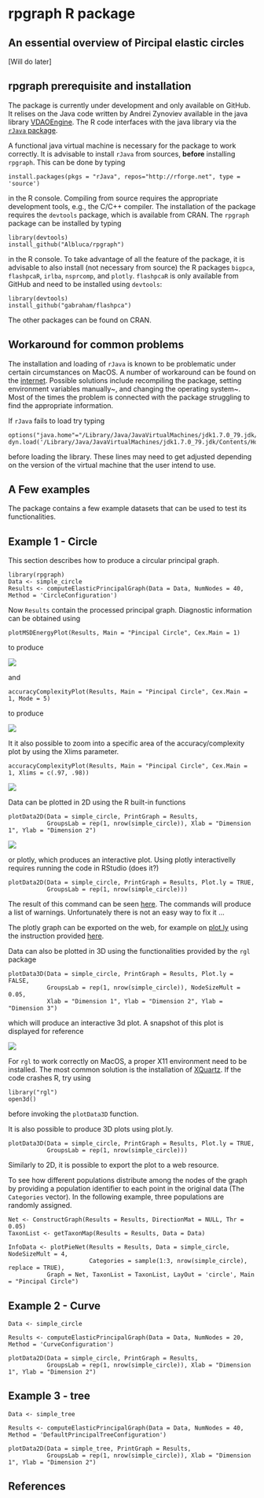 # rpgraph R package

## An essential overview of Pircipal elastic circles

[Will do later]

## rpgraph prerequisite and installation

The package is currently under development and only available on GitHub. It relises on the Java code written by Andrei Zynoviev available in the java library [VDAOEngine](https://github.com/auranic/VDAOEngine). The R code interfaces with the java library via the [`rJava` package](https://www.rforge.net/rJava/). 

A functional java virtual machine is necessary for the package to work correctly. It is advisable to install `rJava` from sources, **before** installing `rpgraph`. This can be done by typing

```{r, eval=FALSE}
install.packages(pkgs = "rJava", repos="http://rforge.net", type = 'source')
```

in the R console. Compiling from source requires the appropriate development tools, e.g., the C/C++ compiler. The installation of the package requires the `devtools` package, which is available from CRAN. The `rpgraph` package can be installed by typing

```{r, eval=FALSE}
library(devtools)
install_github("Albluca/rpgraph")
```

in the R console. To take advantage of all the feature of the package, it is advisable to also install (not necessary from source) the R packages `bigpca`, `flashpcaR`, `irlba`, `nsprcomp`, and `plotly`. `flashpcaR` is only available from GitHub and need to be installed using `devtools`:

```{r, eval=FALSE}
library(devtools)
install_github("gabraham/flashpca")
```

The other packages can be found on CRAN.

## Workaround for common problems

The installation and loading of `rJava` is known to be problematic under certain circumstances on MacOS. A number of workaround can be found on the [internet](http://conjugateprior.org/2014/12/r-java8-osx/). Possible solutions include recompiling the package, setting environment variables manually~, and changing the operating system~. Most of the times the problem is connected with the package struggling to find the appropriate information.

If `rJava` fails to load try typing

```{r, eval=FALSE}
options("java.home"="/Library/Java/JavaVirtualMachines/jdk1.7.0_79.jdk/Contents/Home/jre")
dyn.load('/Library/Java/JavaVirtualMachines/jdk1.7.0_79.jdk/Contents/Home/jre/lib/server/libjvm.dylib')
```

before loading the library. These lines may need to get adjusted depending on the version of the virtual machine that the user intend to use.

## A Few examples

The package contains a few example datasets that can be used to test its functionalities.

## Example 1 - Circle

This section describes how to produce a circular principal graph.

```{r}
library(rpgraph)
Data <- simple_circle
Results <- computeElasticPrincipalGraph(Data = Data, NumNodes = 40, Method = 'CircleConfiguration')
```

Now `Results` contain the processed principal graph. Diagnostic information can be obtained using

```{r, fig.height=5, fig.width=5}
plotMSDEnergyPlot(Results, Main = "Pincipal Circle", Cex.Main = 1)
```

to produce

![](images/circle/MSDCirc.png)

and

```{r, fig.height=5, fig.width=5}
accuracyComplexityPlot(Results, Main = "Pincipal Circle", Cex.Main = 1, Mode = 5)
```

to produce

![](images/circle/AccCompCirc.png)


It it also possible to zoom into a specific area of the accuracy/complexity plot by using the Xlims parameter.

```{r, fig.height=5, fig.width=5}
accuracyComplexityPlot(Results, Main = "Pincipal Circle", Cex.Main = 1, Xlims = c(.97, .98))
```

![](images/circle/AccCompCirc1.png)

Data can be plotted in 2D using the R built-in functions

```{r, fig.height=5, fig.width=5}
plotData2D(Data = simple_circle, PrintGraph = Results,
           GroupsLab = rep(1, nrow(simple_circle)), Xlab = "Dimension 1", Ylab = "Dimension 2")
```

![](images/circle/Plot2D.png)

or plotly, which produces an interactive plot. Using plotly interactivelly requires running the code in RStudio (does it?)

```{r, fig.height=5, fig.width=5}
plotData2D(Data = simple_circle, PrintGraph = Results, Plot.ly = TRUE,
           GroupsLab = rep(1, nrow(simple_circle)))
```

The result of this command can be seen [here](https://plot.ly/~Alblucac/9/dimension-2-vs-dimension-1/). The commands will produce a list of warnings. Unfortunately there is not an easy way to fix it ...

The plotly graph can be exported on the web, for example on [plot.ly](http://plot.ly) using the instruction provided [here](http://plot.ly/r/getting-started/).


Data can also be plotted in 3D using the functionalities provided by the `rgl` package


```{r, fig.height=5, fig.width=5, eval=FALSE}
plotData3D(Data = simple_circle, PrintGraph = Results, Plot.ly = FALSE,
           GroupsLab = rep(1, nrow(simple_circle)), NodeSizeMult = 0.05,
           Xlab = "Dimension 1", Ylab = "Dimension 2", Ylab = "Dimension 3")
```

which will produce an interactive 3d plot. A snapshot of this plot is displayed for reference

![](images/circle/Plot3D.png)

For `rgl` to work correctly on MacOS, a proper X11 environment need to be installed. The most common solution is the installation of [XQuartz](http://www.xquartz.org/). If the code crashes R, try using

```{r, eval=FALSE}
library("rgl")
open3d()
```

before invoking the `plotData3D` function.

It is also possible to produce 3D plots using plot.ly.

```{r, fig.height=5, fig.width=5}
plotData3D(Data = simple_circle, PrintGraph = Results, Plot.ly = TRUE,
           GroupsLab = rep(1, nrow(simple_circle)))
```

Similarly to 2D, it is possible to export the plot to a web resource.

To see how different populations distribute among the nodes of the graph by providing a population identifier to each point in the original data (The `Categories` vector). In the following example, three populations are randomly assigned.

```{r, fig.height=7, fig.width=7}
Net <- ConstructGraph(Results = Results, DirectionMat = NULL, Thr = 0.05)
TaxonList <- getTaxonMap(Results = Results, Data = Data)

InfoData <- plotPieNet(Results = Results, Data = simple_circle, NodeSizeMult = 4,
                       Categories = sample(1:3, nrow(simple_circle), replace = TRUE),
           Graph = Net, TaxonList = TaxonList, LayOut = 'circle', Main = "Pincipal Circle")
```


## Example 2 - Curve

```{r}
Data <- simple_circle

Results <- computeElasticPrincipalGraph(Data = Data, NumNodes = 20, Method = 'CurveConfiguration')

```

```{r, fig.height=5, fig.width=5}
plotData2D(Data = simple_circle, PrintGraph = Results,
           GroupsLab = rep(1, nrow(simple_circle)), Xlab = "Dimension 1", Ylab = "Dimension 2")
```


## Example 3 - tree

```{r}
Data <- simple_tree

Results <- computeElasticPrincipalGraph(Data = Data, NumNodes = 40, Method = 'DefaultPrincipalTreeConfiguration')

```

```{r, fig.height=5, fig.width=5}
plotData2D(Data = simple_tree, PrintGraph = Results,
           GroupsLab = rep(1, nrow(simple_circle)), Xlab = "Dimension 1", Ylab = "Dimension 2")
```

## References
